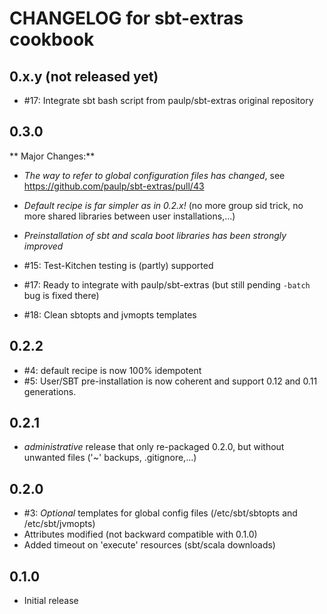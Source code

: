 # CHANGELOG for sbt-extras cookbook

## 0.x.y (not released yet)

* #17: Integrate sbt bash script from paulp/sbt-extras original repository

## 0.3.0

** Major Changes:**

* *The way to refer to global configuration files has changed*, see https://github.com/paulp/sbt-extras/pull/43
* *Default recipe is far simpler as in 0.2.x!* (no more group sid trick, no more shared libraries between user installations,...)
* *Preinstallation of sbt and scala boot libraries has been strongly improved*

* #15: Test-Kitchen testing is (partly) supported
* #17: Ready to integrate with paulp/sbt-extras (but still pending `-batch` bug is fixed there)
* #18: Clean sbtopts and jvmopts templates

## 0.2.2

* #4: default recipe is now 100% idempotent
* #5: User/SBT pre-installation is now coherent and support 0.12 and 0.11 generations.

## 0.2.1

* *administrative* release that only re-packaged 0.2.0, but without unwanted files ('~' backups, .gitignore,...)

## 0.2.0

* #3: *Optional* templates for global config files (/etc/sbt/sbtopts and /etc/sbt/jvmopts)
* Attributes modified (not backward compatible with 0.1.0)
* Added timeout on 'execute' resources (sbt/scala downloads)

## 0.1.0

* Initial release
